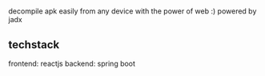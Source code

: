 # 


decompile apk easily from any device with the power of web :)
powered by jadx

## techstack
frontend: reactjs
backend: spring boot
